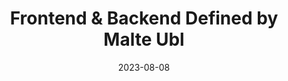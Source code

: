 ---
external: true
url: https://www.industrialempathy.com/posts/frontend-backend/
title: Frontend & Backend Defined by Malte Ubl
description: Lorem Ipsum Description
date: 2023-08-08
---
